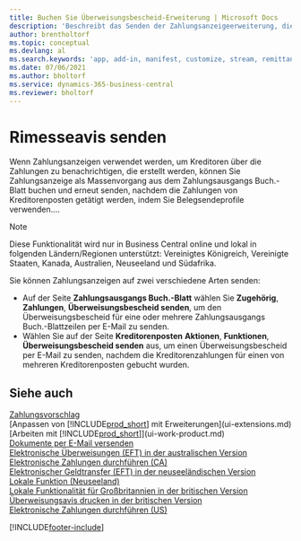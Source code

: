```yaml
---
title: Buchen Sie Überweisungsbescheid-Erweiterung | Microsoft Docs
description: 'Beschreibt das Senden der Zahlungsanzeigeerweiterung, die das Buchen und das Neuversenden der Zahlungsanzeige aus dem Zahlungsausgangs Buch.-Blatt und den Kreditorenposten zulassen.'
author: brentholtorf
ms.topic: conceptual
ms.devlang: al
ms.search.keywords: 'app, add-in, manifest, customize, stream, remittance, advice'
ms.date: 07/06/2021
ms.author: bholtorf
ms.service: dynamics-365-business-central
ms.reviewer: bholtorf
---
```

# Rimesseavis senden

Wenn Zahlungsanzeigen verwendet werden, um Kreditoren über die Zahlungen zu benachrichtigen, die erstellt werden, können Sie Zahlungsanzeige als Massenvorgang aus dem Zahlungsausgangs Buch.-Blatt buchen und erneut senden, nachdem die Zahlungen von Kreditorenposten getätigt werden, indem Sie Belegsendeprofile verwenden….

> [!NOTE]
> Diese Funktionalität wird nur in Business Central online und lokal in folgenden Ländern/Regionen unterstützt: Vereinigtes Königreich, Vereinigte Staaten, Kanada, Australien, Neuseeland und Südafrika.  

Sie können Zahlungsanzeigen auf zwei verschiedene Arten senden:

* Auf der Seite **Zahlungsausgangs Buch.-Blatt** wählen Sie **Zugehörig**, **Zahlungen**, **Überweisungsbescheid senden**, um den Überweisungsbescheid für eine oder mehrere Zahlungsausgangs Buch.-Blattzeilen per E-Mail zu senden.
* Wählen Sie auf der Seite **Kreditorenposten** **Aktionen**, **Funktionen**, **Überweisungsbescheid senden** aus, um einen Überweisungsbescheid per E-Mail zu senden, nachdem die Kreditorenzahlungen für einen von mehreren Kreditorenposten gebucht wurden.

## Siehe auch

[Zahlungsvorschlag](payables-how-suggest-vendor-payments.md)  
[Anpassen von [!INCLUDE[prod_short](includes/prod_short.md)] mit Erweiterungen](ui-extensions.md)  
[Arbeiten mit [!INCLUDE[prod_short](includes/prod_short.md)]](ui-work-product.md)  
[Dokumente per E-Mail versenden](ui-how-send-documents-email.md)  
[Elektronische Überweisungen (EFT) in der australischen Version](localfunctionality/australia/electronic-funds-transfer-eft-.md)  
[Elektronische Zahlungen durchführen (CA)](finance-make-payments-with-bank-data-conversion-service-or-sepa-credit-transfer.md#exporting-payments-to-a-bank-file)  
[Elektronischer Geldtransfer (EFT) in der neuseeländischen Version](localfunctionality/newzealand/electronic-funds-transfer-eft-.md)  
[Lokale Funktion (Neuseeland)](localfunctionality/newzealand/new-zealand-local-functionality.md)  
[Lokale Funktionalität für Großbritannien in der britischen Version](localfunctionality/unitedkingdom/united-kingdom-local-functionality.md)  
[Überweisungsavis drucken in der britischen Version](localfunctionality/unitedkingdom/how-to-print-remittance-advice.md)  
[Elektronische Zahlungen durchführen (US)](finance-make-payments-with-bank-data-conversion-service-or-sepa-credit-transfer.md#exporting-payments-to-a-bank-file)  
  

[!INCLUDE[footer-include](includes/footer-banner.md)]